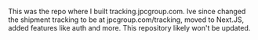 This was the repo where I built tracking.jpcgroup.com. Ive since changed the shipment tracking to be at jpcgroup.com/tracking, moved to Next.JS, added features like auth and more. This repository likely won't be updated. 
